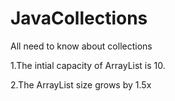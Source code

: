 # JavaCollections
All need to know about collections

1.The intial capacity of ArrayList is 10.

2.The ArrayList size grows by 1.5x

